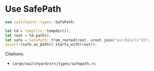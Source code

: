 # Use SafePath

```rust
use switchyard::types::SafePath;

let td = tempfile::tempdir()?;
let root = td.path();
let safe = SafePath::from_rooted(root, &root.join("usr/bin/ls"))?;
assert!(safe.as_path().starts_with(root));
```

Citations:
- `cargo/switchyard/src/types/safepath.rs`
